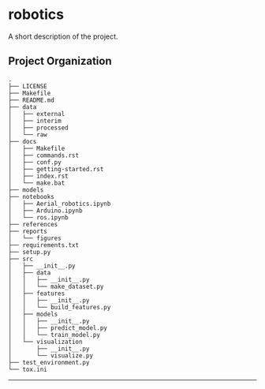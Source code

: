 robotics
==============================

A short description of the project.

Project Organization
------------
    .
    ├── LICENSE
    ├── Makefile
    ├── README.md
    ├── data
    │   ├── external
    │   ├── interim
    │   ├── processed
    │   └── raw
    ├── docs
    │   ├── Makefile
    │   ├── commands.rst
    │   ├── conf.py
    │   ├── getting-started.rst
    │   ├── index.rst
    │   └── make.bat
    ├── models
    ├── notebooks
    │   ├── Aerial_robotics.ipynb
    │   ├── Arduino.ipynb
    │   └── ros.ipynb
    ├── references
    ├── reports
    │   └── figures
    ├── requirements.txt
    ├── setup.py
    ├── src
    │   ├── __init__.py
    │   ├── data
    │   │   ├── __init__.py
    │   │   └── make_dataset.py
    │   ├── features
    │   │   ├── __init__.py
    │   │   └── build_features.py
    │   ├── models
    │   │   ├── __init__.py
    │   │   ├── predict_model.py
    │   │   └── train_model.py
    │   └── visualization
    │       ├── __init__.py
    │       └── visualize.py
    ├── test_environment.py
    └── tox.ini

--------